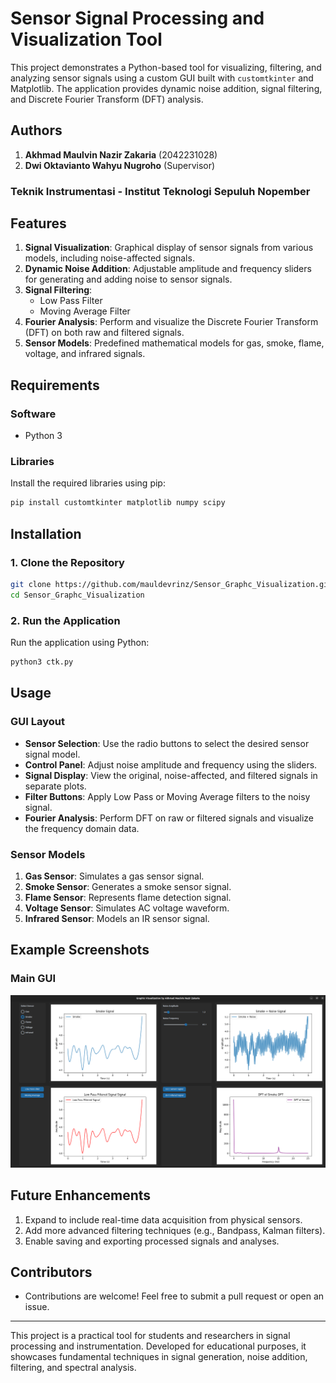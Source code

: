 # Sensor Signal Processing and Visualization Tool

This project demonstrates a Python-based tool for visualizing, filtering, and analyzing sensor signals using a custom GUI built with `customtkinter` and Matplotlib. The application provides dynamic noise addition, signal filtering, and Discrete Fourier Transform (DFT) analysis.

## Authors
1. **Akhmad Maulvin Nazir Zakaria** (2042231028)
2. **Dwi Oktavianto Wahyu Nugroho** (Supervisor)

### Teknik Instrumentasi - Institut Teknologi Sepuluh Nopember

## Features

1. **Signal Visualization**: Graphical display of sensor signals from various models, including noise-affected signals.
2. **Dynamic Noise Addition**: Adjustable amplitude and frequency sliders for generating and adding noise to sensor signals.
3. **Signal Filtering**:
   - Low Pass Filter
   - Moving Average Filter
4. **Fourier Analysis**: Perform and visualize the Discrete Fourier Transform (DFT) on both raw and filtered signals.
5. **Sensor Models**: Predefined mathematical models for gas, smoke, flame, voltage, and infrared signals.

## Requirements

### Software
- Python 3

### Libraries
Install the required libraries using pip:
```bash
pip install customtkinter matplotlib numpy scipy
```

## Installation

### 1. Clone the Repository
```bash
git clone https://github.com/mauldevrinz/Sensor_Graphc_Visualization.git
cd Sensor_Graphc_Visualization
```

### 2. Run the Application
Run the application using Python:
```bash
python3 ctk.py
```

## Usage

### GUI Layout
- **Sensor Selection**: Use the radio buttons to select the desired sensor signal model.
- **Control Panel**: Adjust noise amplitude and frequency using the sliders.
- **Signal Display**: View the original, noise-affected, and filtered signals in separate plots.
- **Filter Buttons**: Apply Low Pass or Moving Average filters to the noisy signal.
- **Fourier Analysis**: Perform DFT on raw or filtered signals and visualize the frequency domain data.

### Sensor Models
1. **Gas Sensor**: Simulates a gas sensor signal.
2. **Smoke Sensor**: Generates a smoke sensor signal.
3. **Flame Sensor**: Represents flame detection signal.
4. **Voltage Sensor**: Simulates AC voltage waveform.
5. **Infrared Sensor**: Models an IR sensor signal.

## Example Screenshots
### Main GUI
![GUI Screenshot](https://github.com/mauldevrinz/Sensor_Graphc_Visualization/blob/main/GUI_VISUALIZATION.png)

## Future Enhancements
1. Expand to include real-time data acquisition from physical sensors.
2. Add more advanced filtering techniques (e.g., Bandpass, Kalman filters).
3. Enable saving and exporting processed signals and analyses.

## Contributors
- Contributions are welcome! Feel free to submit a pull request or open an issue.

---

This project is a practical tool for students and researchers in signal processing and instrumentation. Developed for educational purposes, it showcases fundamental techniques in signal generation, noise addition, filtering, and spectral analysis.

